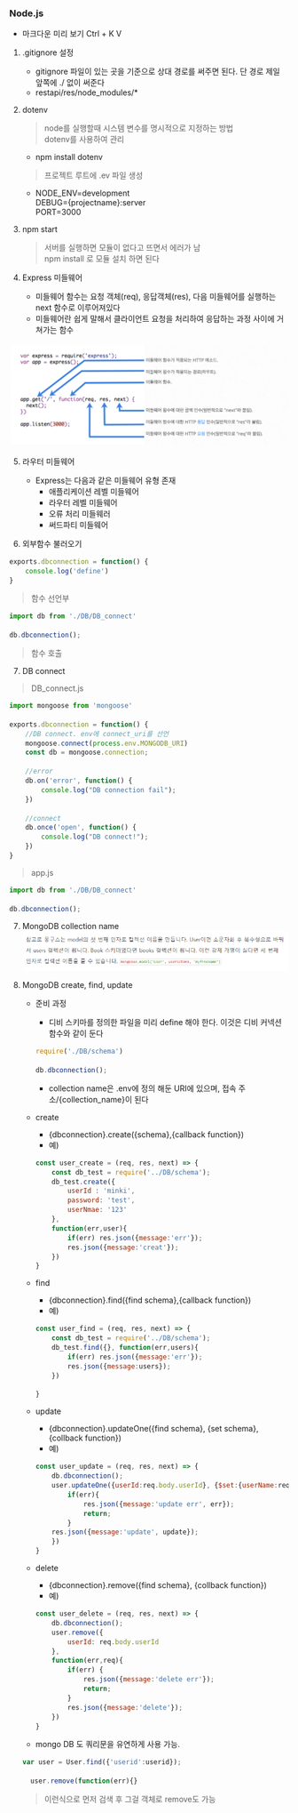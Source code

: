 ### Node.js
* 마크다운 미리 보기 Ctrl + K V

1. .gitignore 설정
    * gitignore 파일이 있는 곳을 기준으로 상대 경로를 써주면 된다. 단 경로 제일 앞쪽에 ./ 없이 써준다
    * restapi/res/node_modules/*

2. dotenv
    >node를 실행할때 시스템 변수를 명시적으로 지정하는 방법<br>
     dotenv를 사용하여 관리
    * npm install dotenv
    >프로젝트 루트에 .ev 파일 생성
    * NODE_ENV=development<br>
      DEBUG={projectname}:server<br>
      PORT=3000

3. npm start
    >서버를 실행하면 모듈이 없다고 뜨면서 에러가 남<br>
     npm install 로 모듈 설치 하면 된다

4. Express 미들웨어
    * 미들웨어 함수는 요청 객체(req), 응답객체(res), 다음 미들웨어를 실행하는 next 함수로 이루어져있다
    * 미들웨어란 쉽게 말해서 클라이언트 요청을 처리하여 응답하는 과정 사이에 거쳐가는 함수

![middle_ware](./document_img/middleware.png)

5. 라우터 미들웨어
    * Express는 다음과 같은 미들웨어 유형 존재
        * 애플리케이션 레벨 미들웨어
        * 라우터 레벨 미들웨어
        * 오류 처리 미들웨러
        * 써드파티 미들웨어

6. 외부함수 불러오기
```js
exports.dbconnection = function() {
    console.log('define')
}
```
>함수 선언부

````js
import db from './DB/DB_connect'

db.dbconnection();

````
>함수 호출

7. DB connect

>DB_connect.js
```js
import mongoose from 'mongoose'

exports.dbconnection = function() {
    //DB connect. env에 connect_uri를 선언
    mongoose.connect(process.env.MONGODB_URI)
    const db = mongoose.connection;

    //error
    db.on('error', function() {
        console.log("DB connection fail");
    })

    //connect
    db.once('open', function() {
        console.log("DB connect!");
    })
}
```

>app.js
```js
import db from './DB/DB_connect'

db.dbconnection();
```

7. MongoDB collection name
    ![collection_name](./document_img/collection_name.png)

8. MongoDB create, find, update
    * 준비 과정
        * 디비 스키마를 정의한 파일을 미리 define 해야 한다. 이것은 디비 커넥션 함수와 같이 둔다
        ````js
        require('./DB/schema')

        db.dbconnection();
        ````
        * collection name은 .env에 정의 해둔 URI에 있으며, 접속 주소/{collection_name}이 된다

    * create
        * {dbconnection}.create({schema},{callback function})
        * 예)
        ````js
        const user_create = (req, res, next) => {
            const db_test = require('../DB/schema');
            db_test.create({
                userId : 'minki',
                password: 'test',
                userNmae: '123'
            },
            function(err,user){
                if(err) res.json({message:'err'});
                res.json({message:'creat'});
            })
        }
        ````
    
    * find
        * {dbconnection}.find({find schema},{callback function})
        * 예)
        ````js
        const user_find = (req, res, next) => {
            const db_test = require('../DB/schema');
            db_test.find({}, function(err,users){
                if(err) res.json({message:'err'});
                res.json({message:users});
            })

        }
        ````
    
    * update
        * {dbconnection}.updateOne({find schema}, {set schema}, {collback function})
        * 예)
        ```js
        const user_update = (req, res, next) => {
            db.dbconnection();
            user.updateOne({userId:req.body.userId}, {$set:{userName:req.body.userName}}, function(err,update){
                if(err){
                    res.json({message:'update err', err});
                    return;
                } 
            res.json({message:'update', update});
            })
        }
        ```
    
    * delete
        * {dbconnection}.remove({find schema}, {collback function})
        * 예)
        ```js
        const user_delete = (req, res, next) => {
            db.dbconnection();
            user.remove({
                userId: req.body.userId
            },
            function(err,req){
                if(err) {
                    res.json({message:'delete err'});
                    return;
                }
                res.json({message:'delete'});
            })
        }
        ```

    * mongo DB 도 쿼리문을 유연하게 사용 가능.
    ```js
    var user = User.find({'userid':userid});

      user.remove(function(err){}
    ```
    >이런식으로 먼저 검색 후 그걸 객체로 remove도 가능



